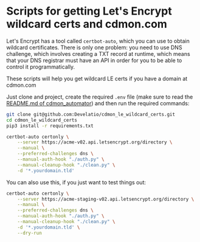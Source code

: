 # Scripts for getting Let's Encrypt wildcard certs and cdmon.com

Let's Encrypt has a tool called `certbot-auto`, which you can use to obtain
wildcard certificates. There is only one problem: you need to use DNS challenge,
which involves creating a TXT record at runtime, which means that your DNS
registrar must have an API in order for you to be able to control it
programmatically.

These scripts will help you get wildcard LE certs if you have a domain at
cdmon.com

Just clone and project, create the required `.env` file (make sure to read
the [README.md of cdmon_automator](https://github.com/Develatio/cdmon_automator)) and then run the required commands:

```bash
git clone git@github.com:Develatio/cdmon_le_wildcard_certs.git
cd cdmon_le_wildcard_certs
pip3 install -r requirements.txt
```

```bash
certbot-auto certonly \
    --server https://acme-v02.api.letsencrypt.org/directory \
    --manual \
    --preferred-challenges dns \
    --manual-auth-hook "./auth.py" \
    --manual-cleanup-hook "./clean.py" \
    -d '*.yourdomain.tld'
```

You can also use this, if you just want to test things out:

```bash
certbot-auto certonly \
    --server https://acme-staging-v02.api.letsencrypt.org/directory \
    --manual \
    --preferred-challenges dns \
    --manual-auth-hook "./auth.py" \
    --manual-cleanup-hook "./clean.py" \
    -d '*.yourdomain.tld' \
    --dry-run
```